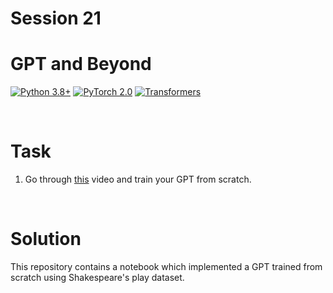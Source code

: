# Session 21

# GPT and Beyond

[![Python 3.8+](https://img.shields.io/badge/python-3.8+-blue.svg)](https://www.python.org/downloads/release/python-380/)
[![PyTorch 2.0](https://img.shields.io/badge/torch-v2.0-brightgreen)](https://pytorch.org/docs/stable/index.html)
[![Transformers](https://img.shields.io/badge/transformers-v4.34.0-lightgreen)](https://huggingface.co/docs/transformers/index)

<br>

# Task

1. Go through [this](https://www.youtube.com/watch?v=kCc8FmEb1nY&t=2s) video and train your GPT from scratch. 

<br>

# Solution

This repository contains a notebook which implemented a GPT trained from scratch using Shakespeare's play dataset.

<br>





